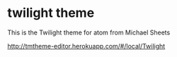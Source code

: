 # twilight theme

This is the Twilight theme for atom from Michael Sheets

http://tmtheme-editor.herokuapp.com/#/local/Twilight
